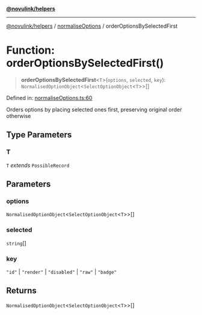 [**@novulink/helpers**](../../README.md)

***

[@novulink/helpers](../../README.md) / [normaliseOptions](../README.md) / orderOptionsBySelectedFirst

# Function: orderOptionsBySelectedFirst()

> **orderOptionsBySelectedFirst**\<`T`\>(`options`, `selected`, `key`): `NormalisedOptionObject`\<`SelectOptionObject`\<`T`\>\>[]

Defined in: [normaliseOptions.ts:60](https://github.com/M-Media-Group/app.novu.link/blob/185285297b092339554122b4cf56a2dcd7525fea/packages/helpers/src/normaliseOptions.ts#L60)

Orders options by placing selected ones first, preserving original order otherwise

## Type Parameters

### T

`T` *extends* `PossibleRecord`

## Parameters

### options

`NormalisedOptionObject`\<`SelectOptionObject`\<`T`\>\>[]

### selected

`string`[]

### key

`"id"` | `"render"` | `"disabled"` | `"raw"` | `"badge"`

## Returns

`NormalisedOptionObject`\<`SelectOptionObject`\<`T`\>\>[]
